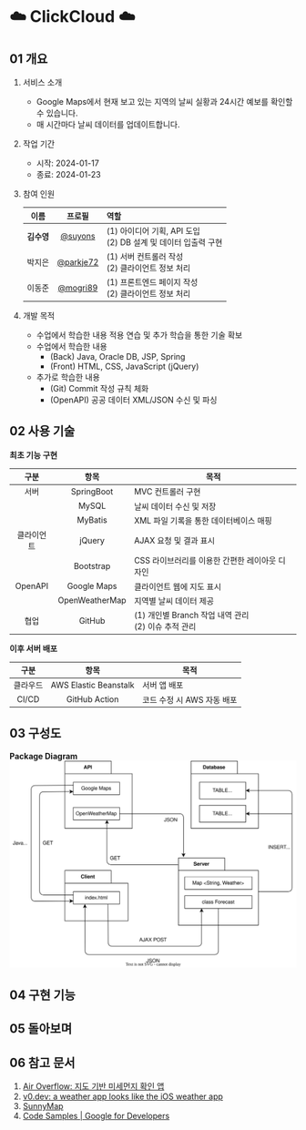# ☁️ ClickCloud ☁️
## 01 개요
1. 서비스 소개
    * Google Maps에서 현재 보고 있는 지역의 날씨 실황과 24시간 예보를 확인할 수 있습니다.
    * 매 시간마다 날씨 데이터를 업데이트합니다.
3. 작업 기간
    * 시작: 2024-01-17
    * 종료: 2024-01-23
4. 참여 인원

    | 이름 | 프로필 | 역할 |
    | :-: | :-: | --- |
    | <b>김수영</b> | [@suyons](https://github.com/suyons) | (1) 아이디어 기획, API 도입<br>(2) DB 설계 및 데이터 입출력 구현 |
    | 박지은 | [@parkje72](https://github.com/parkje72) | (1) 서버 컨트롤러 작성<br>(2) 클라이언트 정보 처리 |
    | 이동준 | [@mogri89](https://github.com/mogri89) | (1) 프론트엔드 페이지 작성<br>(2) 클라이언트 정보 처리 |

5. 개발 목적
    * 수업에서 학습한 내용 적용 연습 및 추가 학습을 통한 기술 확보
    * 수업에서 학습한 내용
        - (Back) Java, Oracle DB, JSP, Spring
        - (Front) HTML, CSS, JavaScript (jQuery)
    * 추가로 학습한 내용
        - (Git) Commit 작성 규칙 체화
        - (OpenAPI) 공공 데이터 XML/JSON 수신 및 파싱

## 02 사용 기술

**최초 기능 구현**

| 구분 | 항목 | 목적 |
| :-: | :-: | --- |
| 서버 | SpringBoot | MVC 컨트롤러 구현 |
|  | MySQL | 날씨 데이터 수신 및 저장 |
|  | MyBatis | XML 파일 기록을 통한 데이터베이스 매핑 |
| 클라이언트 | jQuery | AJAX 요청 및 결과 표시 |
|  | Bootstrap | CSS 라이브러리를 이용한 간편한 레이아웃 디자인 |
| OpenAPI | Google Maps | 클라이언트 웹에 지도 표시 |
|  | OpenWeatherMap | 지역별 날씨 데이터 제공 |
| 협업 | GitHub | (1) 개인별 Branch 작업 내역 관리<br>(2) 이슈 추적 관리 |

**이후 서버 배포**

| 구분 | 항목 | 목적 |
| :-: | :-: | --- |
| 클라우드 | AWS Elastic Beanstalk | 서버 앱 배포 |
| CI/CD | GitHub Action | 코드 수정 시 AWS 자동 배포 |

## 03 구성도
**Package Diagram**
![Package Diagram](docs/package_diagram.svg)

## 04 구현 기능

## 05 돌아보며

## 06 참고 문서
1. [Air Overflow: 지도 기반 미세먼지 확인 앱](https://adam-37.gitbook.io/joomadeung/projects/projects/undefined)
2. [v0.dev: a weather app looks like the iOS weather app](https://v0.dev/t/bo2N7pU)
3. [SunnyMap](https://sunnymap.net/)
4. [Code Samples | Google for Developers](https://developers.google.com/maps/documentation/javascript/examples)